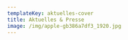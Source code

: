 ```yaml
---
templateKey: aktuelles-cover
title: Aktuelles & Presse
image: /img/apple-gb386a7df3_1920.jpg
---
```

